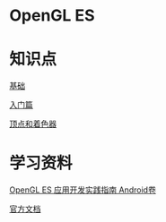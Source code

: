 # OpenGL ES

# 知识点

[基础](./mds/基础.md)

[入门篇](https://github.com/sunnnydaydev/OpenGLES/blob/master/mds/1、入门篇.md)

[顶点和着色器](https://github.com/sunnnydaydev/OpenGLES/blob/master/mds/2、顶点和着色器.md)

# 学习资料

[OpenGL ES 应用开发实践指南 Android卷]()

[官方文档](https://developer.android.google.cn/guide/topics/graphics/opengl?hl=zh_cn)
